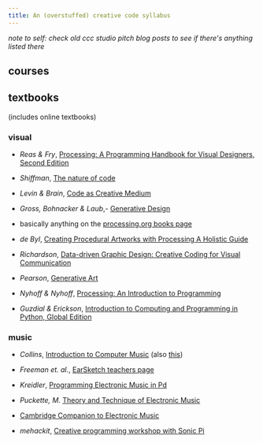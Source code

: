 ```yaml
---
title: An (overstuffed) creative code syllabus
---
```


_note to self: check old ccc studio pitch blog posts to see if there's anything
listed there_

## courses

## textbooks

(includes online textbooks)

### visual

- _Reas & Fry_,
  [Processing: A Programming Handbook for Visual Designers, Second Edition](https://mitpress.mit.edu/books/processing-second-edition)

- _Shiffman_, [The nature of code](https://natureofcode.com)

- _Levin & Brain_,
  [Code as Creative Medium](https://mitpress.mit.edu/books/code-creative-medium)

- _Gross, Bohnacker & Laub_,-
  [Generative Design](http://www.generative-gestaltung.de/2/)

- basically anything on the
  [processing.org books page](https://processing.org/books/)
- _de Byl_,
  [Creating Procedural Artworks with Processing A Holistic Guide](http://amzn.to/2oS1Bx1)

- _Richardson_,
  [Data-driven Graphic Design: Creative Coding for Visual Communication](https://www.amazon.com/dp/1472578309/)
- _Pearson_, [Generative Art](http://www.amazon.com/gp/product/1935182625/)

- _Nyhoff & Nyhoff_,
  [Processing: An Introduction to Programming](https://www.routledge.com/Processing-An-Introduction-to-Programming/Nyhoff-Nyhoff/p/book/9781482255959)

- _Guzdial & Erickson_,
  [Introduction to Computing and Programming in Python, Global Edition](https://www.amazon.com/Introduction-Computing-Programming-Python-Global/dp/1292109866/)

### music

- _Collins_,
  [Introduction to Computer Music](https://www.wiley.com/en-au/Introduction+to+Computer+Music-p-9780470714553https://composerprogrammer.com/introcompmusic.html)
  (also [this](https://composerprogrammer.com/introcompmusic.html))

- _Freeman et. al._,
  [EarSketch teachers page](https://www.teachers.earsketch.org)

- _Kreidler_, [Programming Electronic Music in Pd](http://pd-tutorial.com)

- _Puckette, M._
  [Theory and Technique of Electronic Music](http://msp.ucsd.edu/techniques.htm)

- [Cambridge Companion to Electronic Music](https://www-cambridge-org.virtual.anu.edu.au/core/books/cambridge-companion-to-electronic-music/51F366EA55DAE2CBCCB191E2D8349C9F)

- _mehackit_,
  [Creative programming workshop with Sonic Pi](https://sonic-pi.mehackit.org)
